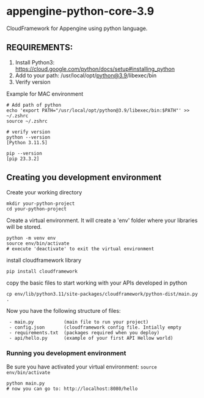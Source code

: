 # appengine-python-core-3.9

CloudFramework for Appengine using python language.

## REQUIREMENTS:

1. Install Python3: https://cloud.google.com/python/docs/setup#installing_python
2. Add to your path: /usr/local/opt/python@3.9/libexec/bin
3. Verify version

Example for MAC environment
```
# Add path of python
echo 'export PATH="/usr/local/opt/python@3.9/libexec/bin:$PATH"' >> ~/.zshrc
source ~/.zshrc

# verify version
python --version
[Python 3.11.5]

pip --version
[pip 23.3.2]
```

## Creating you development environment

Create your working directory
```
mkdir your-python-project
cd your-python-project
```

Create a virtual environment. It will create a 'env' folder where your libraries will be stored.
```
python -m venv env
source env/bin/activate
# execute 'deactivate' to exit the virtual environment
```

install cloudframework library
```
pip install cloudframework
```

copy the basic files to start working with your APIs developed in python
```
cp env/lib/python3.11/site-packages/cloudframework/python-dist/main.py .
```

Now you have the following structure of files:
```
 - main.py           (main file to run your project)
 - config.json       (cloudframework config file. Intially empty
 - requirements.txt  (packages required when you deploy)
 - api/hello.py      (example of your first API Hellow world)
```

### Running you development environment
Be sure you have activated your virtual environment: `source env/bin/activate`
```
python main.py
# now you can go to: http://localhost:8080/hello
```
